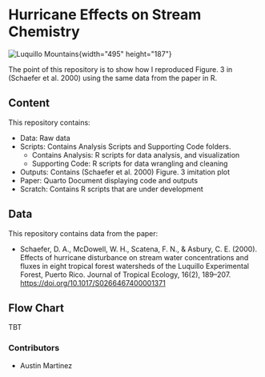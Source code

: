 # Hurricane Effects on Stream Chemistry

![Luquillo Mountains](https://i0.wp.com/tours4lesspr.com/wp-content/uploads/2019/08/slider-large-biobay-04-1.jpg?fit=1200%2C800&ssl=1){width="495" height="187"}

The point of this repository is to show how I reproduced Figure. 3 in (Schaefer et al. 2000) using the same data from the paper in R.

## Content

This repository contains:

-   Data: Raw data
-   Scripts: Contains Analysis Scripts and Supporting Code folders.
    -   Contains Analysis: R scripts for data analysis, and visualization
    -   Supporting Code: R scripts for data wrangling and cleaning
-   Outputs: Contains (Schaefer et al. 2000) Figure. 3 imitation plot
-   Paper: Quarto Document displaying code and outputs
-   Scratch: Contains R scripts that are under development

## Data

This repository contains data from the paper:

-   Schaefer, D. A., McDowell, W. H., Scatena, F. N., & Asbury, C. E. (2000). Effects of hurricane disturbance on stream water concentrations and fluxes in eight tropical forest watersheds of the Luquillo Experimental Forest, Puerto Rico. Journal of Tropical Ecology, 16(2), 189–207. <https://doi.org/10.1017/S0266467400001371>

## Flow Chart

TBT

### Contributors

-   Austin Martinez
